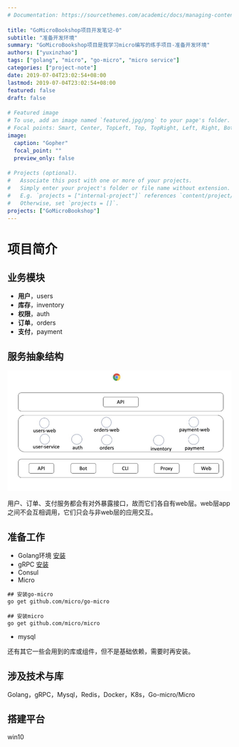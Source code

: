 ```yaml
---
# Documentation: https://sourcethemes.com/academic/docs/managing-content/

title: "GoMicroBookshop项目开发笔记-0"
subtitle: "准备开发环境"
summary: "GoMicroBookshop项目是我学习micro编写的练手项目-准备开发环境"
authors: ["yuxinzhao"]
tags: ["golang", "micro", "go-micro", "micro service"]
categories: ["project-note"]
date: 2019-07-04T23:02:54+08:00
lastmod: 2019-07-04T23:02:54+08:00
featured: false
draft: false

# Featured image
# To use, add an image named `featured.jpg/png` to your page's folder.
# Focal points: Smart, Center, TopLeft, Top, TopRight, Left, Right, BottomLeft, Bottom, BottomRight.
image:
  caption: "Gopher"
  focal_point: ""
  preview_only: false

# Projects (optional).
#   Associate this post with one or more of your projects.
#   Simply enter your project's folder or file name without extension.
#   E.g. `projects = ["internal-project"]` references `content/project/deep-learning/index.md`.
#   Otherwise, set `projects = []`.
projects: ["GoMicroBookshop"]
---
```


# 项目简介

## 业务模块

- **用户**，users
- **库存**，inventory
- **权限**，auth
- **订单**，orders
- **支付**，payment

## 服务抽象结构

![img](https://github.com/YuxinZhaozyx/GoMicroBookshop/raw/master/image/design.png)

用户、订单、支付服务都会有对外暴露接口，故而它们各自有web层。web层app之间不会互相调用，它们只会与非web层的应用交互。

## 准备工作

- Golang环境 [安装](https://golang.google.cn/)
- gRPC [安装](https://grpc.io/docs/quickstart/go.html)
- Consul
- Micro

```shell
## 安装go-micro
go get github.com/micro/go-micro

## 安装micro
go get github.com/micro/micro
```

- mysql

还有其它一些会用到的库或组件，但不是基础依赖，需要时再安装。

## 涉及技术与库

Golang，gRPC，Mysql，Redis，Docker，K8s，Go-micro/Micro

## 搭建平台

win10

